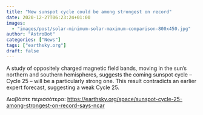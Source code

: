 ```yaml
---
title: "New sunspot cycle could be among strongest on record"
date: 2020-12-27T06:23:24+01:00
images:
  - "images/post/solar-minimum-solar-maximum-comparison-800x450.jpg"
author: "AstroBot"
categories: ["News"]
tags: ["earthsky.org"]
draft: false
---
```


A study of oppositely charged magnetic field bands, moving in the sun’s northern and southern hemispheres, suggests the coming sunspot cycle – Cycle 25 – will be a particularly strong one. This result contradicts an earlier expert forecast, suggesting a weak Cycle 25.

Διαβάστε περισσότερα: https://earthsky.org/space/sunspot-cycle-25-among-strongest-on-record-says-ncar
